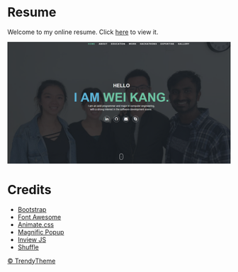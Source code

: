 # Resume
Welcome to my online resume. Click <a href="http://weikangong.github.io" target="_blank">here</a> to view it. 

<img src="assets/images/resumepage.PNG">



# Credits
- <a href="http://getbootstrap.com/" target="_blank">Bootstrap</a>
- <a href="https://fortawesome.github.io/Font-Awesome/" target="_blank">Font Awesome</a>
- <a href="https://daneden.github.io/animate.css/" target="_blank">Animate.css</a>
- <a href="http://dimsemenov.com/plugins/magnific-popup/" target="_blank">Magnific Popup</a>
- <a href="https://github.com/protonet/jquery.inview" target="_blank">Inview JS</a>
- <a href="http://vestride.github.io/Shuffle/" target="_blank">Shuffle</a>

<a href="http://trendytheme.net/" target="_blank">&copy; TrendyTheme </a>
